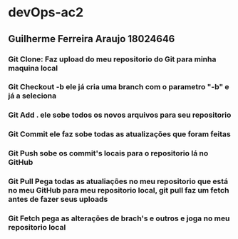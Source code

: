 # devOps-ac2

## Guilherme Ferreira Araujo 18024646

### Git Clone: Faz upload do meu repositorio do Git para minha maquina local


### Git Checkout -b ele já cria uma branch com o parametro "-b" e já a seleciona

### Git Add . ele sobe todos os novos arquivos para seu repositorio 

### Git Commit ele faz sobe todas as atualizações que foram feitas

### Git Push sobe os commit's locais para o repositorio lá no GitHub

### Git Pull Pega todas as atualiações no meu repositorio que está no meu GitHub para meu repositorio local,  git pull faz um fetch antes de fazer seus uploads

### Git Fetch pega as alterações de brach's e outros e joga no meu repositorio local
